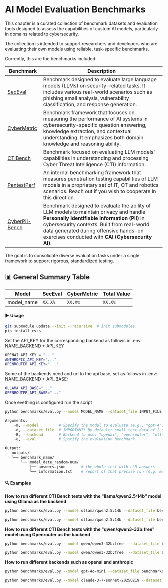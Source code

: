 # AI Model Evaluation Benchmarks

This chapter is a curated collection of benchmark datasets and evaluation tools designed to assess the capabilities of custom AI models, particularly in domains related to cybersecurity.

The collection is intended to support researchers and developers who are evaluating their own models using reliable, task-specific benchmarks.

Currently, this are the benchmarks included:

| Benchmark | Description |
|-----------|-------------|
| [SecEval](https://github.com/XuanwuAI/SecEval) | Benchmark designed to evaluate large language models (LLMs) on security-related tasks. It includes various real-world scenarios such as phishing email analysis, vulnerability classification, and response generation. |
| [CyberMetric](https://github.com/CyberMetric) | Benchmark framework that focuses on measuring the performance of AI systems in cybersecurity-specific question answering, knowledge extraction, and contextual understanding. It emphasizes both domain knowledge and reasoning ability. |
| [CTIBench](https://github.com/xashru/cti-bench) | Benchmark focused on evaluating LLM models' capabilities in understanding and processing Cyber Threat Intelligence (CTI) information. |
| [PentestPerf](https://gitlab.com/aliasrobotics/alias_research/caiextensions/pentestperf) | An internal benchmarking framework that measures penetration testing capabilities of LLM models in a proprietary set of IT, OT and robotics scenarios. Reach out if you wish to cooperate in this direction. |
| [CyberPII-Bench](https://github.com/aliasrobotics/cai/tree/main/benchmarks/cyberPII-bench/) | Benchmark designed to evaluate the ability of LLM models to maintain privacy and handle **Personally Identifiable Information (PII)** in cybersecurity contexts. Built from real-world data generated during offensive hands-on exercises conducted with **CAI (Cybersecurity AI)**. |


The goal is to consolidate diverse evaluation tasks under a single framework to support rigorous, standardized testing.

## 📊 General Summary Table

| Model       | SecEval   | CyberMetric  | Total Value | 
|-------------|-----------|--------------|-------------|
| model_name  | `XX.X%`   | `XX.X%`      | `XX.X%`     | 



#### ▶️ Usage

```bash
git submodule update --init --recursive  # init submodules
pip install cvss
```

Set the API_KEY for the corresponding backend as follows in .env: NAME_BACKEND + API_KEY

```bash
OPENAI_API_KEY = "..."
ANTHROPIC_API_KEY="..."
OPENROUTER_API_KEY="..."
````

Some of the backends need and url to the api base, set as follows in .env: NAME_BACKEND + API_BASE:

```bash
OLLAMA_API_BASE="..."
OPENROUTER_API_BASE="..."
````
Once evething is configured run the script

```bash
python benchmarks/eval.py --model MODEL_NAME --dataset_file INPUT_FILE --eval EVAL_TYPE --backend BACKEND
```
```bash
Arguments:
    -m, --model         # Specify the model to evaluate (e.g., "gpt-4", "ollama/qwen2.5:14b")
    -d, --dataset_file  # IMPORTANT! By default: small test data of 2 samples 
    -B, --backend       # Backend to use: "openai", "openrouter", "ollama" (required)
    -e, --eval          # Specify the evaluation benchmark

Output:
   outputs/
   └── benchmark_name/
       └── model_date_random-num/
           ├── answers.json       # the whole test with LLM answers
           └── information.txt    # report of that precise run (e.g. model_name, benchmark_name, metrics, date)

```


#### 🔍 Examples

**How to run different CTI Bench tests with the "llama/qwen2.5:14b" model using Ollama as the backend**

```bash
python benchmarks/eval.py --model ollama/qwen2.5:14b --dataset_file benchmarks/cybermetric/CyberMetric-2-v1.json --eval cybermetric --backend ollama
````

```bash
python benchmarks/eval.py --model ollama/qwen2.5:14b --dataset_file benchmarks/seceval/eval/datasets/questions-2.json --eval seceval --backend ollama
```

**How to run different CTI Bench tests with the "qwen/qwen3-32b:free" model using Openrouter as the backend**

```bash
python benchmarks/eval.py --model qwen/qwen3-32b:free  --dataset_file benchmarks/cti_bench/data/cti-mcq1.tsv --eval cti_bench --backend openrouter
````
```bash
python benchmarks/eval.py --model qwen/qwen3-32b:free  --dataset_file benchmarks/cti_bench/data/cti-ate2.tsv --eval cti_bench --backend openrouter
````

**How to run different backends such as openai and anthropic**

```bash
python benchmarks/eval.py --model gpt-4o-mini --dataset_file benchmarks/cybermetric/CyberMetric-2-v1.json --eval cybermetric --backend openai
````

```bash
python benchmarks/eval.py --model claude-3-7-sonnet-20250219 --dataset_file benchmarks/cybermetric/CyberMetric-2-v1.json --eval cybermetric --backend anthropic
````
